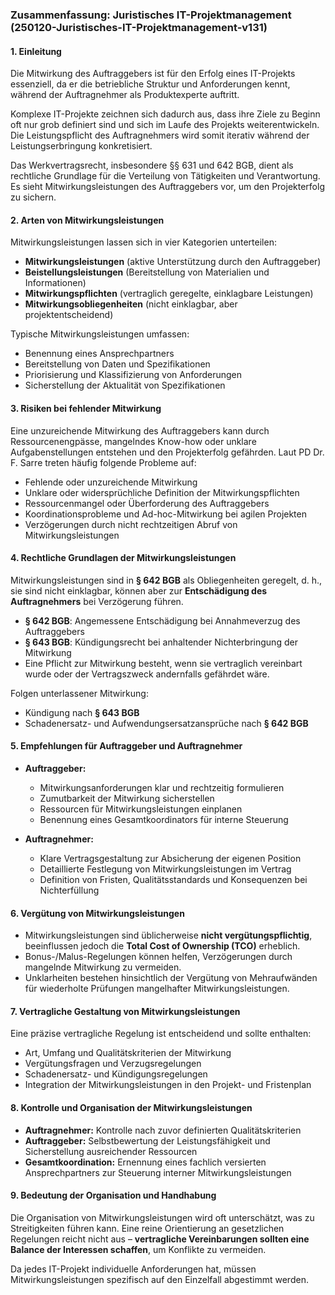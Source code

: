 ### **Zusammenfassung: Juristisches IT-Projektmanagement (250120-Juristisches-IT-Projektmanagement-v131)**  

#### **1. Einleitung**  
Die Mitwirkung des Auftraggebers ist für den Erfolg eines IT-Projekts essenziell, da er die betriebliche Struktur und Anforderungen kennt, während der Auftragnehmer als Produktexperte auftritt.  

Komplexe IT-Projekte zeichnen sich dadurch aus, dass ihre Ziele zu Beginn oft nur grob definiert sind und sich im Laufe des Projekts weiterentwickeln. Die Leistungspflicht des Auftragnehmers wird somit iterativ während der Leistungserbringung konkretisiert.  

Das Werkvertragsrecht, insbesondere §§ 631 und 642 BGB, dient als rechtliche Grundlage für die Verteilung von Tätigkeiten und Verantwortung. Es sieht Mitwirkungsleistungen des Auftraggebers vor, um den Projekterfolg zu sichern.  

#### **2. Arten von Mitwirkungsleistungen**  
Mitwirkungsleistungen lassen sich in vier Kategorien unterteilen:  
- **Mitwirkungsleistungen** (aktive Unterstützung durch den Auftraggeber)  
- **Beistellungsleistungen** (Bereitstellung von Materialien und Informationen)  
- **Mitwirkungspflichten** (vertraglich geregelte, einklagbare Leistungen)  
- **Mitwirkungsobliegenheiten** (nicht einklagbar, aber projektentscheidend)  

Typische Mitwirkungsleistungen umfassen:  
- Benennung eines Ansprechpartners  
- Bereitstellung von Daten und Spezifikationen  
- Priorisierung und Klassifizierung von Anforderungen  
- Sicherstellung der Aktualität von Spezifikationen  

#### **3. Risiken bei fehlender Mitwirkung**  
Eine unzureichende Mitwirkung des Auftraggebers kann durch Ressourcenengpässe, mangelndes Know-how oder unklare Aufgabenstellungen entstehen und den Projekterfolg gefährden. Laut PD Dr. F. Sarre treten häufig folgende Probleme auf:  
- Fehlende oder unzureichende Mitwirkung  
- Unklare oder widersprüchliche Definition der Mitwirkungspflichten  
- Ressourcenmangel oder Überforderung des Auftraggebers  
- Koordinationsprobleme und Ad-hoc-Mitwirkung bei agilen Projekten  
- Verzögerungen durch nicht rechtzeitigen Abruf von Mitwirkungsleistungen  

#### **4. Rechtliche Grundlagen der Mitwirkungsleistungen**  
Mitwirkungsleistungen sind in **§ 642 BGB** als Obliegenheiten geregelt, d. h., sie sind nicht einklagbar, können aber zur **Entschädigung des Auftragnehmers** bei Verzögerung führen.  
- **§ 642 BGB**: Angemessene Entschädigung bei Annahmeverzug des Auftraggebers  
- **§ 643 BGB**: Kündigungsrecht bei anhaltender Nichterbringung der Mitwirkung  
- Eine Pflicht zur Mitwirkung besteht, wenn sie vertraglich vereinbart wurde oder der Vertragszweck andernfalls gefährdet wäre.  

Folgen unterlassener Mitwirkung:  
- Kündigung nach **§ 643 BGB**  
- Schadenersatz- und Aufwendungsersatzansprüche nach **§ 642 BGB**  

#### **5. Empfehlungen für Auftraggeber und Auftragnehmer**  
- **Auftraggeber:**  
  - Mitwirkungsanforderungen klar und rechtzeitig formulieren  
  - Zumutbarkeit der Mitwirkung sicherstellen  
  - Ressourcen für Mitwirkungsleistungen einplanen  
  - Benennung eines Gesamtkoordinators für interne Steuerung  

- **Auftragnehmer:**  
  - Klare Vertragsgestaltung zur Absicherung der eigenen Position  
  - Detaillierte Festlegung von Mitwirkungsleistungen im Vertrag  
  - Definition von Fristen, Qualitätsstandards und Konsequenzen bei Nichterfüllung  

#### **6. Vergütung von Mitwirkungsleistungen**  
- Mitwirkungsleistungen sind üblicherweise **nicht vergütungspflichtig**, beeinflussen jedoch die **Total Cost of Ownership (TCO)** erheblich.  
- Bonus-/Malus-Regelungen können helfen, Verzögerungen durch mangelnde Mitwirkung zu vermeiden.  
- Unklarheiten bestehen hinsichtlich der Vergütung von Mehraufwänden für wiederholte Prüfungen mangelhafter Mitwirkungsleistungen.  

#### **7. Vertragliche Gestaltung von Mitwirkungsleistungen**  
Eine präzise vertragliche Regelung ist entscheidend und sollte enthalten:  
- Art, Umfang und Qualitätskriterien der Mitwirkung  
- Vergütungsfragen und Verzugsregelungen  
- Schadenersatz- und Kündigungsregelungen  
- Integration der Mitwirkungsleistungen in den Projekt- und Fristenplan  

#### **8. Kontrolle und Organisation der Mitwirkungsleistungen**  
- **Auftragnehmer:** Kontrolle nach zuvor definierten Qualitätskriterien  
- **Auftraggeber:** Selbstbewertung der Leistungsfähigkeit und Sicherstellung ausreichender Ressourcen  
- **Gesamtkoordination:** Ernennung eines fachlich versierten Ansprechpartners zur Steuerung interner Mitwirkungsleistungen  

#### **9. Bedeutung der Organisation und Handhabung**  
Die Organisation von Mitwirkungsleistungen wird oft unterschätzt, was zu Streitigkeiten führen kann. Eine reine Orientierung an gesetzlichen Regelungen reicht nicht aus – **vertragliche Vereinbarungen sollten eine Balance der Interessen schaffen**, um Konflikte zu vermeiden.  

Da jedes IT-Projekt individuelle Anforderungen hat, müssen Mitwirkungsleistungen spezifisch auf den Einzelfall abgestimmt werden.  

